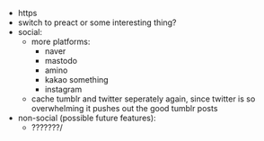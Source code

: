 * https
* switch to preact or some interesting thing?
* social:
  * more platforms:
    * naver
    * mastodo
    * amino
    * kakao something
    * instagram
  * cache tumblr and twitter seperately again, since twitter is so overwhelming
    it pushes out the good tumblr posts
* non-social (possible future features):
  * ???????/
